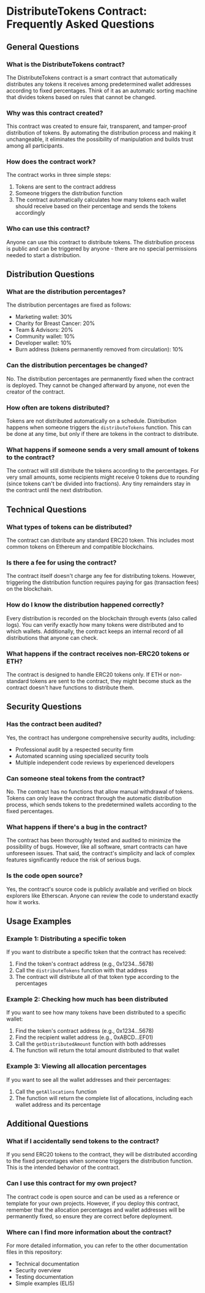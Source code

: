 # DistributeTokens Contract: Frequently Asked Questions

## General Questions

### What is the DistributeTokens contract?

The DistributeTokens contract is a smart contract that automatically distributes any tokens it receives among predetermined wallet addresses according to fixed percentages. Think of it as an automatic sorting machine that divides tokens based on rules that cannot be changed.

### Why was this contract created?

This contract was created to ensure fair, transparent, and tamper-proof distribution of tokens. By automating the distribution process and making it unchangeable, it eliminates the possibility of manipulation and builds trust among all participants.

### How does the contract work?

The contract works in three simple steps:
1. Tokens are sent to the contract address
2. Someone triggers the distribution function
3. The contract automatically calculates how many tokens each wallet should receive based on their percentage and sends the tokens accordingly

### Who can use this contract?

Anyone can use this contract to distribute tokens. The distribution process is public and can be triggered by anyone - there are no special permissions needed to start a distribution.

## Distribution Questions

### What are the distribution percentages?

The distribution percentages are fixed as follows:
- Marketing wallet: 30%
- Charity for Breast Cancer: 20%
- Team & Advisors: 20%
- Community wallet: 10%
- Developer wallet: 10%
- Burn address (tokens permanently removed from circulation): 10%

### Can the distribution percentages be changed?

No. The distribution percentages are permanently fixed when the contract is deployed. They cannot be changed afterward by anyone, not even the creator of the contract.

### How often are tokens distributed?

Tokens are not distributed automatically on a schedule. Distribution happens when someone triggers the `distributeTokens` function. This can be done at any time, but only if there are tokens in the contract to distribute.

### What happens if someone sends a very small amount of tokens to the contract?

The contract will still distribute the tokens according to the percentages. For very small amounts, some recipients might receive 0 tokens due to rounding (since tokens can't be divided into fractions). Any tiny remainders stay in the contract until the next distribution.

## Technical Questions

### What types of tokens can be distributed?

The contract can distribute any standard ERC20 token. This includes most common tokens on Ethereum and compatible blockchains.

### Is there a fee for using the contract?

The contract itself doesn't charge any fee for distributing tokens. However, triggering the distribution function requires paying for gas (transaction fees) on the blockchain.

### How do I know the distribution happened correctly?

Every distribution is recorded on the blockchain through events (also called logs). You can verify exactly how many tokens were distributed and to which wallets. Additionally, the contract keeps an internal record of all distributions that anyone can check.

### What happens if the contract receives non-ERC20 tokens or ETH?

The contract is designed to handle ERC20 tokens only. If ETH or non-standard tokens are sent to the contract, they might become stuck as the contract doesn't have functions to distribute them.

## Security Questions

### Has the contract been audited?

Yes, the contract has undergone comprehensive security audits, including:
- Professional audit by a respected security firm
- Automated scanning using specialized security tools
- Multiple independent code reviews by experienced developers

### Can someone steal tokens from the contract?

No. The contract has no functions that allow manual withdrawal of tokens. Tokens can only leave the contract through the automatic distribution process, which sends tokens to the predetermined wallets according to the fixed percentages.

### What happens if there's a bug in the contract?

The contract has been thoroughly tested and audited to minimize the possibility of bugs. However, like all software, smart contracts can have unforeseen issues. That said, the contract's simplicity and lack of complex features significantly reduce the risk of serious bugs.

### Is the code open source?

Yes, the contract's source code is publicly available and verified on block explorers like Etherscan. Anyone can review the code to understand exactly how it works.

## Usage Examples

### Example 1: Distributing a specific token

If you want to distribute a specific token that the contract has received:

1. Find the token's contract address (e.g., 0x1234...5678)
2. Call the `distributeTokens` function with that address
3. The contract will distribute all of that token type according to the percentages

### Example 2: Checking how much has been distributed

If you want to see how many tokens have been distributed to a specific wallet:

1. Find the token's contract address (e.g., 0x1234...5678)
2. Find the recipient wallet address (e.g., 0xABCD...EF01)
3. Call the `getDistributedAmount` function with both addresses
4. The function will return the total amount distributed to that wallet

### Example 3: Viewing all allocation percentages

If you want to see all the wallet addresses and their percentages:

1. Call the `getAllocations` function
2. The function will return the complete list of allocations, including each wallet address and its percentage

## Additional Questions

### What if I accidentally send tokens to the contract?

If you send ERC20 tokens to the contract, they will be distributed according to the fixed percentages when someone triggers the distribution function. This is the intended behavior of the contract.

### Can I use this contract for my own project?

The contract code is open source and can be used as a reference or template for your own projects. However, if you deploy this contract, remember that the allocation percentages and wallet addresses will be permanently fixed, so ensure they are correct before deployment.

### Where can I find more information about the contract?

For more detailed information, you can refer to the other documentation files in this repository:
- Technical documentation
- Security overview
- Testing documentation
- Simple examples (ELI5) 